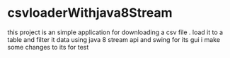 # csvloaderWithjava8Stream
this project is an simple application for downloading a csv file . load it to a table and filter it data using java 8 stream api and swing for its gui
i make some changes to its for test
